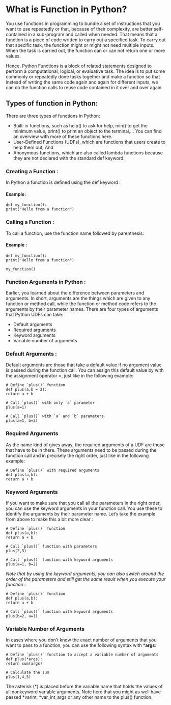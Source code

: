 # What is Function in Python?

You use functions in programming to bundle a set of instructions that you want to use repeatedly or that, because of their complexity, are better self-contained in a sub-program and called when needed. That means that a function is a piece of code written to carry out a specified task. To carry out that specific task, the function might or might not need multiple inputs. When the task is carried out, the function can or can not return one or more values.

Hence, Python Functions is a block of related statements designed to perform a computational, logical, or evaluative task. The idea is to put some commonly or repeatedly done tasks together and make a function so that instead of writing the same code again and again for different inputs, we can do the function calls to reuse code contained in it over and over again. 

## Types of function in Python:

There are three types of functions in Python:

- Built-in functions, such as help() to ask for help, min() to get the minimum value, print() to print an object to the terminal,… You can find an overview with more of these functions here.
- User-Defined Functions (UDFs), which are functions that users create to help them out; And
- Anonymous functions, which are also called lambda functions because they are not declared with the standard def keyword.

### Creating a Function :

In Python a function is defined using the def keyword :

#### Example:
    def my_function():
    print("Hello from a function")

### Calling a Function :

To call a function, use the function name followed by parenthesis:

#### Example :

    def my_function():
    print("Hello from a function")

    my_function()

### Function Arguments in Python :

Earlier, you learned about the difference between parameters and arguments. In short, arguments are the things which are given to any function or method call, while the function or method code refers to the arguments by their parameter names. There are four types of arguments that Python UDFs can take:

- Default arguments
- Required arguments
- Keyword arguments
- Variable number of arguments

### Default Arguments :
Default arguments are those that take a default value if no argument value is passed during the function call. You can assign this default value by with the assignment operator =, just like in the following example:

    # Define `plus()` function
    def plus(a,b = 2):
    return a + b
    
    # Call `plus()` with only `a` parameter
    plus(a=1)

    # Call `plus()` with `a` and `b` parameters
    plus(a=1, b=3)

### Required Arguments
As the name kind of gives away, the required arguments of a UDF are those that have to be in there. These arguments need to be passed during the function call and in precisely the right order, just like in the following example:

    # Define `plus()` with required arguments
    def plus(a,b):
    return a + b

### Keyword Arguments
If you want to make sure that you call all the parameters in the right order, you can use the keyword arguments in your function call. You use these to identify the arguments by their parameter name. Let’s take the example from above to make this a bit more clear :

    # Define `plus()` function
    def plus(a,b):
    return a + b
    
    # Call `plus()` function with parameters 
    plus(2,3)

    # Call `plus()` function with keyword arguments
    plus(a=1, b=2)


_Note that by using the keyword arguments, you can also switch around the order of the parameters and still get the same result when you execute your function :_ 

    # Define `plus()` function
    def plus(a,b):
    return a + b
    
    # Call `plus()` function with keyword arguments
    plus(b=2, a=1)

### Variable Number of Arguments

In cases where you don’t know the exact number of arguments that you want to pass to a function, you can use the following syntax with ***args**:    

    # Define `plus()` function to accept a variable number of arguments
    def plus(*args):
    return sum(args)

    # Calculate the sum
    plus(1,4,5)

The asterisk (*) is placed before the variable name that holds the values of all nonkeyword variable arguments. Note here that you might as well have passed *varint, *var_int_args or any other name to the plus() function.  